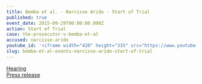 ```yaml
---
title: Bemba et al. - Narcisse Arido - Start of Trial
published: true
event_date: 2015-09-29T00:00:00.000Z
action: Start of Trial
case: the-prosecutor-v-bemba-et-al
accused: narcisse-arido
youtube_id: '<iframe width="420" height="315" src="https://www.youtube.com/embed/AL86P4bwUIo" frameborder="0" allowfullscreen></iframe>'
slug: bemba-et-al-events-narcisse-arido-start-of-trial
---
```



[Hearing](https://youtu.be/AL86P4bwUIo)
<br>[Press release](https://www.icc-cpi.int/pages/item.aspx?name=PR1155)